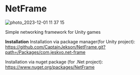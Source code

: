 # NetFrame

![photo_2023-12-01 11 37 15](https://github.com/CaptainJekson/NetFrame/assets/55331074/36860eca-4c0d-47ba-aaca-6c805103ff54)


Simple networking framework for Unity games

**Installation**
Installation via package manager(for Unity project): 
https://github.com/CaptainJekson/NetFrame.git?path=/Packages/com.jeskvo.net-frame

Installation via nuget package (for .Net project):
https://www.nuget.org/packages/NetFrame

